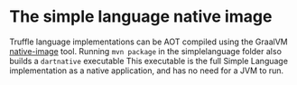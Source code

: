# The simple language native image

Truffle language implementations can be AOT compiled using the GraalVM
[native-image](https://www.graalvm.org/docs/reference-manual/aot-compilation/)
tool.  Running `mvn package` in the simplelanguage folder also builds a
`dartnative` executable This executable is the full Simple Language
implementation as a native application, and has no need for a JVM to run.
